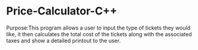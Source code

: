 # Price-Calculator-C++

Purpose:This program allows a user to input the type of tickets they would
like, it then calculates the total cost of the tickets
along with the associated taxes and show a detailed printout
to the user.
